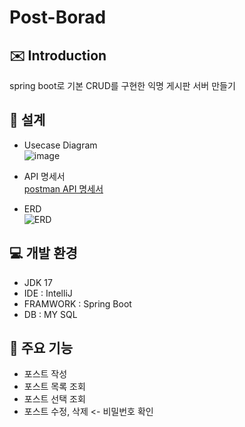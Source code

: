 # Post-Borad

## :envelope: Introduction
spring boot로 기본 CRUD를 구현한 익명 게시판 서버 만들기

## :memo: 설계
- Usecase Diagram<br>
![image](https://github.com/zomeong/Post-Borad/assets/123639754/c727aeb3-9c2b-47ed-81e8-c5f4ce57b99a)

- API 명세서
<br>[postman API 명세서](http://documenter.getpostman.com/view/30860889/2s9YXfbNqs)<br>

- ERD<br>
![ERD](https://github.com/zomeong/Post-Borad/assets/123639754/37582cb2-116b-4a67-b608-b54af2fd31c1)

## :computer: 개발 환경
- JDK 17
- IDE : IntelliJ
- FRAMWORK : Spring Boot
- DB : MY SQL

## :sparkler: 주요 기능
- 포스트 작성
- 포스트 목록 조회
- 포스트 선택 조회
- 포스트 수정, 삭제 <- 비밀번호 확인